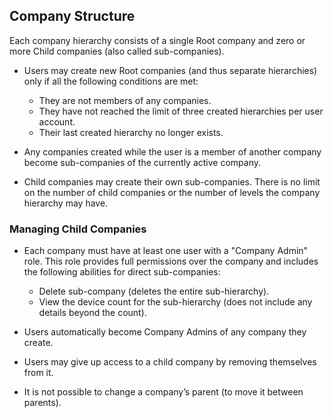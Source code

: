 
##	Company Structure

Each company hierarchy consists of a single Root company and zero or more Child companies (also called sub-companies).

- Users may create new Root companies (and thus separate hierarchies) only if all the following conditions are met:
  - They are not members of any companies.
  - They have not reached the limit of three created hierarchies per user account.
  - Their last created hierarchy no longer exists.

- Any companies created while the user is a member of another company become sub-companies of the currently active company.

- Child companies may create their own sub-companies. There is no limit on the number of child companies or the number of levels the company hierarchy may have.

### Managing Child Companies

- Each company must have at least one user with a "Company Admin" role. This role provides full permissions over the company and includes the following abilities for direct sub-companies:
  - Delete sub-company (deletes the entire sub-hierarchy).
  - View the device count for the sub-hierarchy (does not include any details beyond the count).

- Users automatically become Company Admins of any company they create.

- Users may give up access to a child company by removing themselves from it.

- It is not possible to change a company’s parent (to move it between parents).

